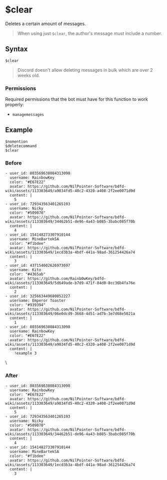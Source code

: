 # $clear
Deletes a certain amount of messages.

> When using just `$clear`, the author's message must include a number.

## Syntax
```
$clear
```

> Discord doesn't allow deleting messages in bulk which are over 2 weeks old.

### Permissions
Required permissions that the bot must have for this function to work properly:
- `managemessages`

## Example
```
$nomention
$deletecommand
$clear
```

### Before
``` discord yaml
- user_id: 803569638084313098
  username: RainbowKey
  color: "#E67E22"
  avatar: https://github.com/NilPointer-Software/bdfd-wiki/assets/113303649/a9034fd5-40c2-4320-a408-2f2ee0071d9d
  content: |
    5
- user_id: 729343563401265193
  username: Nicky
  color: "#509070"
  avatar: https://github.com/NilPointer-Software/bdfd-wiki/assets/113303649/34462b51-de96-4a43-b085-3babc085f70b
  content: |
    4
- user_id: 154148273307910144
  username: MineBartekSA
  color: "#f1bdee"
  avatar: https://github.com/NilPointer-Software/bdfd-wiki/assets/113303649/1ecd3b3a-4bdf-441a-98ad-361254426a74
  content: |
    3
- user_id: 437154602626973697
  username: Kito
  color: "#4365ab"
  avatar: https://github.com/Rainb0wKey/bdfd-wiki/assets/113303649/5d649ade-b7d9-471f-84d0-8cc36b4fa76e
  content: |
    2
- user_id: 325663449680052227
  username: Emperor Toaster
  color: "#939394"
  avatar: https://github.com/NilPointer-Software/bdfd-wiki/assets/113303649/06e0dcd9-3668-4d51-ad7b-3e7d68e5021a
  content: |
    1
- user_id: 803569638084313098
  username: RainbowKey
  color: "#E67E22"
  avatar: https://github.com/NilPointer-Software/bdfd-wiki/assets/113303649/a9034fd5-40c2-4320-a408-2f2ee0071d9d
  content: |
    !example 3
```
\
### After
``` discord yaml
- user_id: 803569638084313098
  username: RainbowKey
  color: "#E67E22"
  avatar: https://github.com/NilPointer-Software/bdfd-wiki/assets/113303649/a9034fd5-40c2-4320-a408-2f2ee0071d9d
  content: |
    5
- user_id: 729343563401265193
  username: Nicky
  color: "#509070"
  avatar: https://github.com/NilPointer-Software/bdfd-wiki/assets/113303649/34462b51-de96-4a43-b085-3babc085f70b
  content: |
    4
- user_id: 154148273307910144
  username: MineBartekSA
  color: "#f1bdee"
  avatar: https://github.com/NilPointer-Software/bdfd-wiki/assets/113303649/1ecd3b3a-4bdf-441a-98ad-361254426a74
  content: |
    3
```
